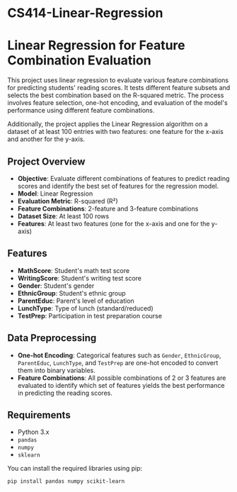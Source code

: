 # CS414-Linear-Regression

# Linear Regression for Feature Combination Evaluation

This project uses linear regression to evaluate various feature combinations for predicting students' reading scores. It tests different feature subsets and selects the best combination based on the R-squared metric. The process involves feature selection, one-hot encoding, and evaluation of the model's performance using different feature combinations.

Additionally, the project applies the Linear Regression algorithm on a dataset of at least 100 entries with two features: one feature for the x-axis and another for the y-axis.

## Project Overview

- **Objective**: Evaluate different combinations of features to predict reading scores and identify the best set of features for the regression model.
- **Model**: Linear Regression
- **Evaluation Metric**: R-squared (R²)
- **Feature Combinations**: 2-feature and 3-feature combinations
- **Dataset Size**: At least 100 rows
- **Features**: At least two features (one for the x-axis and one for the y-axis)

## Features

- **MathScore**: Student's math test score
- **WritingScore**: Student's writing test score
- **Gender**: Student's gender
- **EthnicGroup**: Student's ethnic group
- **ParentEduc**: Parent's level of education
- **LunchType**: Type of lunch (standard/reduced)
- **TestPrep**: Participation in test preparation course

## Data Preprocessing

- **One-hot Encoding**: Categorical features such as `Gender`, `EthnicGroup`, `ParentEduc`, `LunchType`, and `TestPrep` are one-hot encoded to convert them into binary variables.
- **Feature Combinations**: All possible combinations of 2 or 3 features are evaluated to identify which set of features yields the best performance in predicting the reading scores.

## Requirements

- Python 3.x
- `pandas`
- `numpy`
- `sklearn`

You can install the required libraries using pip:

```bash
pip install pandas numpy scikit-learn
